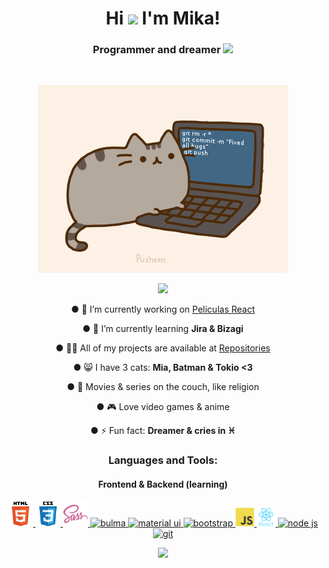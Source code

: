 <h1 align="center">Hi <img src="https://media.giphy.com/media/hvRJCLFzcasrR4ia7z/giphy.gif" width="30px"> I'm Mika!</h1>
<h3 align="center">Programmer and dreamer <img src="https://media2.giphy.com/media/ll6k0B10kGNQEn6KsO/giphy.gif?cid=790b76118958d382d2e5922ab5977270b01c6812df3ff800&rid=giphy.gif&ct=s" width="30px"></p></h3>
<br>
<p align="center">
  <img src="https://raw.githubusercontent.com/fate0/fate0/master/artwork/pusheencode.gif" alt="pusheen"/>
</p>

<p align="center"><img src="https://media2.giphy.com/media/kcsMIFJAk8hVzNSaR7/giphy.gif?cid=790b761180265051e782e07de176b827102eb1e20ea950a0&rid=giphy.gif&ct=s" width="200px">

<p align="center">● 🔭 I’m currently working on <a href="https://github.com/Mikayalandino/Peliculas-React" target="_blank">Peliculas React</a></p>

<p align="center">● 🌱 I’m currently learning <b>Jira & Bizagi</b>

<p align="center">● 👨‍💻 All of my projects are available at <a href="https://github.com/Mikayalandino?tab=repositories" target="_blank">Repositories</a></p>

<p align="center">● 😸 I have 3 cats: <b>Mia, Batman & Tokio <3 </b></p>

<p align="center">● 🍿 Movies & series on the couch, like religion</p>

<p align="center">● 🎮 Love video games & anime</b></p>

<p align="center">● ⚡ Fun fact: <b>Dreamer & cries in ♓</b></p>

<h3 align="center">Languages and Tools:</h3>
<h4 align="center">Frontend & Backend (learning)</h4>
 <p align="center"> 
  <a href="https://www.w3.org/html/" target="_blank"> 
        <img src="https://raw.githubusercontent.com/devicons/devicon/master/icons/html5/html5-original-wordmark.svg" alt="html5" width="40" height="40"/> 
  </a>
  <a href="https://www.w3schools.com/css/" target="_blank"> 
        <img src="https://raw.githubusercontent.com/devicons/devicon/master/icons/css3/css3-original-wordmark.svg" alt="css3" width="40" height="40"/> 
  </a> 
   <a href="https://sass-lang.com" target="_blank"> 
        <img src="https://raw.githubusercontent.com/devicons/devicon/master/icons/sass/sass-original.svg" alt="sass" width="40" height="40"/> 
   </a>
   <a href="https://bulma.io/" target="_blank"> 
        <img src="https://raw.githubusercontent.com/gilbarbara/logos/804dc257b59e144eaca5bc6ffd16949752c6f789/logos/bulma.svg" alt="bulma" width="30" height="30"/>
    </a>
   <a href="https://mui.com/" target="_blank"> 
        <img src="https://img.icons8.com/color/480/material-ui.png" alt="material ui" width="30" height="30"/>
    </a>
   <a href="https://getbootstrap.com/" target="_blank"> 
        <img src="https://cdn-icons-png.flaticon.com/512/5968/5968672.png" alt="bootstrap" width="30" height="30"/>
    </a>
    <a href="https://developer.mozilla.org/en-US/docs/Web/JavaScript" target="_blank"> 
        <img src="https://raw.githubusercontent.com/devicons/devicon/master/icons/javascript/javascript-original.svg" alt="javascript" width="30" height="30"/>   
    </a>
    <a href="https://reactjs.org/" target="_blank" rel="noreferrer"> 
            <img src="https://raw.githubusercontent.com/devicons/devicon/master/icons/react/react-original-wordmark.svg" alt="react" width="30" height="30"/>
     </a>    
    <a href="https://nodejs.org/es/" target="_blank"> 
        <img src="https://cdn.pixabay.com/photo/2015/04/23/17/41/node-js-736399_960_720.png" alt="node js" width="60" height="30"/>
     </a>
     <a href="https://git-scm.com/" target="_blank"> 
        <img src="https://www.vectorlogo.zone/logos/git-scm/git-scm-icon.svg" alt="git" width="30" height="30"/>
     </a>
     <p align="center"><img src="https://media2.giphy.com/media/kcsMIFJAk8hVzNSaR7/giphy.gif?cid=790b761180265051e782e07de176b827102eb1e20ea950a0&rid=giphy.gif&ct=s" width="200px">
</p>
